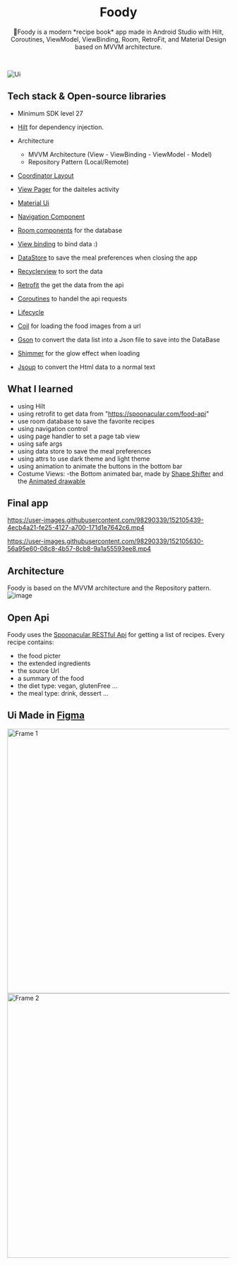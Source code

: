 <h1 align="center">Foody</h1>

<p align="center">  
 🥗Foody is a modern *recipe book* app made in Android Studio with Hilt, Coroutines, ViewModel, ViewBinding, Room, RetroFit, and Material Design based on MVVM architecture.
</p>
</br>

![Ui](https://user-images.githubusercontent.com/98290339/152101155-f80f641f-1787-403c-a8b6-32b153af4c7b.png)


## Tech stack & Open-source libraries

- Minimum SDK level 27
- [Hilt](https://dagger.dev/hilt/) for dependency injection.
- Architecture
    - MVVM Architecture (View - ViewBinding - ViewModel - Model)
    - Repository Pattern (Local/Remote)

- [Coordinator Layout](https://developer.android.com/reference/androidx/coordinatorlayout/widget/CoordinatorLayout)
- [View Pager](https://developer.android.com/training/animation/vp2-migration) for the daiteles activity
- [Material Ui](https://material.io/)
- [Navigation Component](https://developer.android.com/guide/navigation/navigation-getting-started)
- [Room components](https://developer.android.com/training/data-storage/room) for the database
- [View binding](https://developer.android.com/topic/libraries/view-binding) to bind data :)
- [DataStore](https://developer.android.com/topic/libraries/architecture/datastore) to save the meal preferences when closing the app
- [Recyclerview](https://developer.android.com/guide/topics/ui/layout/recyclerview) to sort the data
- [Retrofit](https://github.com/square/retrofit) the get the data from the api
- [Coroutines](https://developer.android.com/kotlin/coroutines) to handel the api requests
- [Lifecycle](https://developer.android.com/guide/fragments/lifecycle)
- [Coil](https://github.com/coil-kt/coil) for loading the food images from a url
- [Gson](https://github.com/google/gson) to convert the data list into a Json file to save into the DataBase
- [Shimmer](https://facebook.github.io/shimmer-android/) for the glow effect when loading
- [Jsoup](https://jsoup.org/) to convert the Html data to a normal text



## What I learned
- using Hilt
- using retrofit to get data from "https://spoonacular.com/food-api"
- use room database to save the favorite recipes 
- using navigation control
- using page handler to set a page tab view
- using safe args
- using data store to save the meal preferences 
- using attrs to use dark theme and light theme
- using animation to animate the buttons in the bottom bar
- Costume Views:
    -the Bottom animated bar, made by [Shape Shifter](https://shapeshifter.design/) and the [Animated drawable](https://developer.android.com/guide/topics/graphics/drawable-animation)



## Final app



https://user-images.githubusercontent.com/98290339/152105439-4ecb4a21-fe25-4127-a700-171d1e7642c6.mp4


https://user-images.githubusercontent.com/98290339/152105630-56a95e60-08c8-4b57-8cb8-9a1a55593ee8.mp4




## Architecture
Foody is based on the MVVM architecture and the Repository pattern.
![image](https://user-images.githubusercontent.com/98290339/152096381-2a8898d3-c351-4032-979d-ebc836e46332.png)

## Open Api

Foody uses the [Spoonacular RESTful Api](https://spoonacular.com/food-api) for getting a list of recipes.
Every recipe contains:
- the food picter
- the extended ingredients
- the source Url
- a summary of the food
- the diet type: vegan, glutenFree ...
- the meal type: drink, dessert ...

## Ui Made in [Figma](https://www.figma.com/file/mtCF10n9wphsv1JdKG00uQ/Ux-and-shi?node-id=231%3A252)

<img width="600" alt="Frame 1" src="https://user-images.githubusercontent.com/98290339/151686620-bee22409-d06c-4096-8c92-d1de2928001a.png">

<img width="600" alt="Frame 2" src="https://user-images.githubusercontent.com/98290339/151686504-45592422-206b-4fb8-81c2-68992486c3ad.png">



